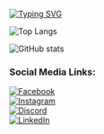 [![Typing SVG](https://readme-typing-svg.herokuapp.com?size=28&duration=3500&pause=1000&color=FFD700&left=true&vCenter=true&width=600&lines=Hello+World!;Welcome+to+my+GitHub+Profile;Explore%2C+Learn%2C+Create)](https://git.io/typing-svg)

![Top Langs](https://github-readme-stats.vercel.app/api/top-langs/?username=sakib-ar&layout=compact&theme=cobalt)

![GitHub stats](https://github-readme-stats.vercel.app/api?username=sakib-ar&show_icons=true&theme=radical)

### Social Media Links:
[![Facebook](https://img.shields.io/badge/Facebook-1877F2?style=for-the-badge&logo=facebook&logoColor=white)](https://www.facebook.com/Sakib.rar003)  
[![Instagram](https://img.shields.io/badge/Instagram-E4405F?style=for-the-badge&logo=instagram&logoColor=white)](https://www.instagram.com/sakib.rar)  
[![Discord](https://img.shields.io/badge/Discord-7289DA?style=for-the-badge&logo=discord&logoColor=white)](https://discord.com/users/sakib_ar)  
[![LinkedIn](https://img.shields.io/badge/LinkedIn-0A66C2?style=for-the-badge&logo=linkedin&logoColor=white)](https://www.linkedin.com/in/sakib-ar)

<!--
Some ideas:
- ![Profile Views](https://komarev.com/ghpvc/?username=sakib-ar&color=blue)
- 🔭 I’m currently working on ...
- 🌱 I’m currently learning ...
- 🤔 I’m looking for help with ...
- 💬 Ask me about ...
- 📫 How to reach me: ...
- ⚡ Fun fact: ...
-->